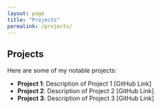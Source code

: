 ```yaml
---
layout: page
title: "Projects"
permalink: /projects/
---
```


## Projects
Here are some of my notable projects:

- **Project 1**: Description of Project 1 [GitHub Link]
- **Project 2**: Description of Project 2 [GitHub Link]
- **Project 3**: Description of Project 3 [GitHub Link]
